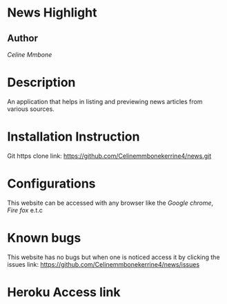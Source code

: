 # News Highlight
## Author
*Celine Mmbone*
# Description
An application that helps in listing and previewing news articles from various sources.   
# Installation Instruction 
Git https clone link: https://github.com/Celinemmbonekerrine4/news.git
# Configurations
This website can be accessed with any browser like the *Google chrome*, *Fire fox* e.t.c
# Known bugs
This website has no bugs but when one is noticed access it by clicking the issues link:
https://github.com/Celinemmbonekerrine4/news/issues
# Heroku Access link
<a href="https://newsarticlehighlights.herokuapp.com/">


